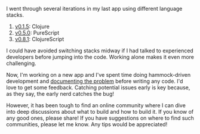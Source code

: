 I went through several iterations in my last app using different language stacks.

1. [v0.1.5](https://github.com/8ta4/say/blob/v0.1.5/clj/src/clj/core.clj): Clojure
2. [v0.5.0](https://github.com/8ta4/say/blob/v0.5.0/src/Main.purs): PureScript
3. [v0.8.1](https://github.com/8ta4/say/blob/v0.8.1/src/main.cljs): ClojureScript

I could have avoided switching stacks midway if I had talked to experienced developers before jumping into the code. Working alone makes it even more challenging.

Now, I'm working on a new app and I've spent time doing hammock-driven development and [documenting the problem](https://github.com/8ta4/accent/blob/c97d9ec4255778a46154612a0d0ec707defbd97c/DONTREADME.md) before writing any code. I'd love to get some feedback. Catching potential issues early is key because, as they say, the early nerd catches the bug!

However, it has been tough to find an online community where I can dive into deep discussions about what to build and how to build it. If you know of any good ones, please share! If you have suggestions on where to find such communities, please let me know. Any tips would be appreciated!
